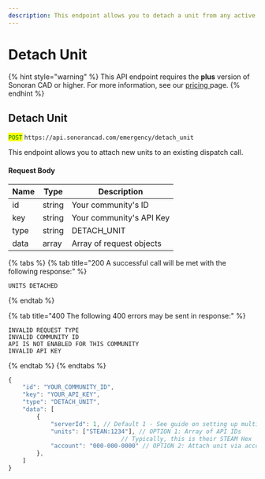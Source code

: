 ```yaml
---
description: This endpoint allows you to detach a unit from any active dispatch call.
---
```


# Detach Unit

{% hint style="warning" %}
This API endpoint requires the **plus** version of Sonoran CAD or higher. For more information, see our [pricing ](../../../../pricing/faq/)page.
{% endhint %}

## Detach Unit

<mark style="color:green;">`POST`</mark> `https://api.sonorancad.com/emergency/detach_unit`

This endpoint allows you to attach new units to an existing dispatch call.

#### Request Body

| Name | Type   | Description              |
| ---- | ------ | ------------------------ |
| id   | string | Your community's ID      |
| key  | string | Your community's API Key |
| type | string | DETACH\_UNIT             |
| data | array  | Array of request objects |

{% tabs %}
{% tab title="200 A successful call will be met with the following response:" %}
```
UNITS DETACHED
```
{% endtab %}

{% tab title="400 The following 400 errors may be sent in response:" %}
```http
INVALID REQUEST TYPE
INVALID COMMUNITY ID
API IS NOT ENABLED FOR THIS COMMUNITY
INVALID API KEY
```
{% endtab %}
{% endtabs %}

```javascript
{
    "id": "YOUR_COMMUNITY_ID",
    "key": "YOUR_API_KEY",
    "type": "DETACH_UNIT",
    "data": [
        {
            "serverId": 1, // Default 1 - See guide on setting up multiple servers
            "units": ["STEAN:1234"], // OPTION 1: Array of API IDs
                                // Typically, this is their STEAM Hex
            "account": "000-000-0000" // OPTION 2: Attach unit via account UUID
        },
    ]
}
```
